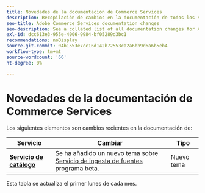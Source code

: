```yaml
---
title: Novedades de la documentación de Commerce Services
description: Recopilación de cambios en la documentación de todos los servicios de Commerce
seo-title: Adobe Commerce Services documentation changes
seo-description: See a collated list of all documentation changes for Adobe Commerce Services and integration services.
exl-id: dcc613e3-955e-4006-9984-bf05289d3bc1
recommendations: noDisplay
source-git-commit: 04b1553e7cc16d142b72553ca2a6bb9d6a6b5eb4
workflow-type: tm+mt
source-wordcount: '66'
ht-degree: 0%

---
```


# Novedades de la documentación de Commerce Services

Los siguientes elementos son cambios recientes en la documentación de:

| Servicio | Cambiar | Tipo |
| -- | -- | -- |
| [**Servicio de catálogo**](../catalog-service/overview.md) | Se ha añadido un nuevo tema sobre [Servicio de ingesta de fuentes](https://experienceleague.adobe.com/docs/commerce-merchant-services/catalog-service/feed-ingestion.html) programa beta. | Nuevo tema |


Esta tabla se actualiza el primer lunes de cada mes.
